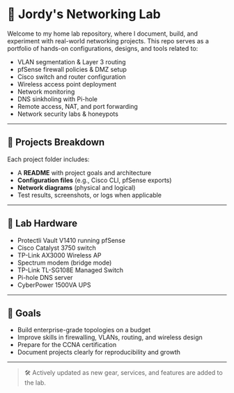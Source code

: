# 🧠 Jordy's Networking Lab

Welcome to my home lab repository, where I document, build, and experiment with real-world networking projects. This repo serves as a portfolio of hands-on configurations, designs, and tools related to:

- VLAN segmentation & Layer 3 routing  
- pfSense firewall policies & DMZ setup  
- Cisco switch and router configuration  
- Wireless access point deployment  
- Network monitoring  
- DNS sinkholing with Pi-hole  
- Remote access, NAT, and port forwarding  
- Network security labs & honeypots

---

## 📁 Projects Breakdown

Each project folder includes:

- A **README** with project goals and architecture  
- **Configuration files** (e.g., Cisco CLI, pfSense exports)  
- **Network diagrams** (physical and logical)  
- Test results, screenshots, or logs when applicable  

---

## 🔧 Lab Hardware

- Protectli Vault V1410 running pfSense  
- Cisco Catalyst 3750 switch  
- TP-Link AX3000 Wireless AP  
- Spectrum modem (bridge mode)  
- TP-Link TL-SG108E Managed Switch  
- Pi-hole DNS server  
- CyberPower 1500VA UPS  

---

## 🚀 Goals

- Build enterprise-grade topologies on a budget  
- Improve skills in firewalling, VLANs, routing, and wireless design  
- Prepare for the CCNA certification 
- Document projects clearly for reproducibility and growth  

---

> 🛠️ Actively updated as new gear, services, and features are added to the lab.
